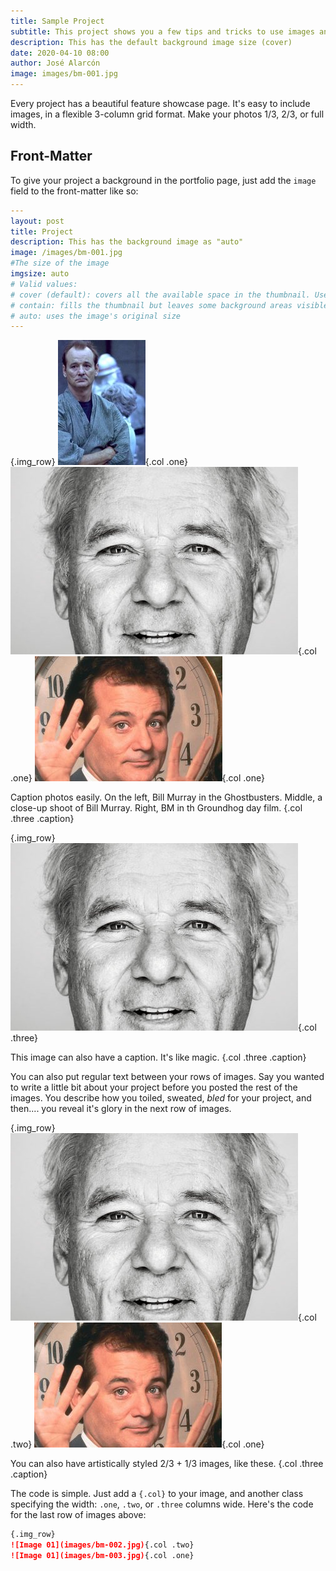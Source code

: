```yaml
---
title: Sample Project
subtitle: This project shows you a few tips and tricks to use images and other elements
description: This has the default background image size (cover)
date: 2020-04-10 08:00
author: José Alarcón
image: images/bm-001.jpg
---
```


Every project has a beautiful feature showcase page. It's easy to include images, in a flexible 3-column grid format. Make your photos 1/3, 2/3, or full width.

## Front-Matter

To give your project a background in the portfolio page, just add the `image` field to the front-matter like so:

```yml
---
layout: post
title: Project
description: This has the background image as "auto"
image: /images/bm-001.jpg
#The size of the image
imgsize: auto
# Valid values:
# cover (default): covers all the available space in the thumbnail. Useful with photos
# contain: fills the thumbnail but leaves some background areas visible
# auto: uses the image's original size
---
```

{.img_row}
![Image 01](images/bm-001.jpg){.col .one}
![Image 01](images/bm-002.jpg){.col .one}
![Image 01](images/bm-003.jpg){.col .one}

Caption photos easily. On the left, Bill Murray in the Ghostbusters. Middle, a close-up shoot of Bill Murray. Right, BM in th Groundhog day film. {.col .three .caption}

{.img_row}
![Image 01](images/bm-002.jpg){.col .three}

This image can also have a caption. It's like magic. {.col .three .caption}

You can also put regular text between your rows of images. Say you wanted to write a little bit about your project before you posted the rest of the images. You describe how you toiled, sweated, *bled* for your project, and then.... you reveal it's glory in the next row of images.

{.img_row}
![Image 01](images/bm-002.jpg){.col .two}
![Image 01](images/bm-003.jpg){.col .one}

You can also have artistically styled 2/3 + 1/3 images, like these. {.col .three .caption}

The code is simple. Just add a `{.col}` to your image, and another class specifying the width: `.one`, `.two`, or `.three` columns wide. Here's the code for the last row of images above:

```markdown
{.img_row}
![Image 01](images/bm-002.jpg){.col .two}
![Image 01](images/bm-003.jpg){.col .one}
```
